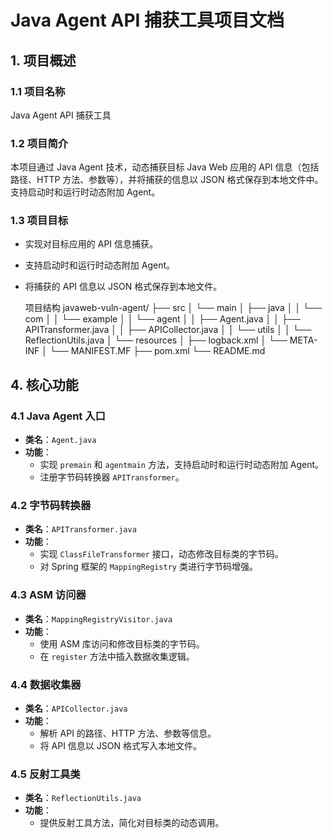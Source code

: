 # **Java Agent API 捕获工具项目文档**

## **1. 项目概述**
### **1.1 项目名称**
Java Agent API 捕获工具

### **1.2 项目简介**
本项目通过 Java Agent 技术，动态捕获目标 Java Web 应用的 API 信息（包括路径、HTTP 方法、参数等），并将捕获的信息以 JSON 格式保存到本地文件中。支持启动时和运行时动态附加 Agent。

### **1.3 项目目标**
- 实现对目标应用的 API 信息捕获。
- 支持启动时和运行时动态附加 Agent。
- 将捕获的 API 信息以 JSON 格式保存到本地文件。

  项目结构
javaweb-vuln-agent/
├── src
│   └── main
│       ├── java
│       │   └── com
│       │       └── example
│       │           └── agent
│       │               ├── Agent.java
│       │               ├── APITransformer.java
│       │               ├── APICollector.java
│       │               └── utils
│       │                   └── ReflectionUtils.java
│       └── resources
│           ├── logback.xml
│           └── META-INF
│               └── MANIFEST.MF
├── pom.xml
└── README.md

## **4. 核心功能**
### **4.1 Java Agent 入口**
- **类名**：`Agent.java`
- **功能**：
  - 实现 `premain` 和 `agentmain` 方法，支持启动时和运行时动态附加 Agent。
  - 注册字节码转换器 `APITransformer`。

### **4.2 字节码转换器**
- **类名**：`APITransformer.java`
- **功能**：
  - 实现 `ClassFileTransformer` 接口，动态修改目标类的字节码。
  - 对 Spring 框架的 `MappingRegistry` 类进行字节码增强。

### **4.3 ASM 访问器**
- **类名**：`MappingRegistryVisitor.java`
- **功能**：
  - 使用 ASM 库访问和修改目标类的字节码。
  - 在 `register` 方法中插入数据收集逻辑。

### **4.4 数据收集器**
- **类名**：`APICollector.java`
- **功能**：
  - 解析 API 的路径、HTTP 方法、参数等信息。
  - 将 API 信息以 JSON 格式写入本地文件。

### **4.5 反射工具类**
- **类名**：`ReflectionUtils.java`
- **功能**：
  - 提供反射工具方法，简化对目标类的动态调用。
